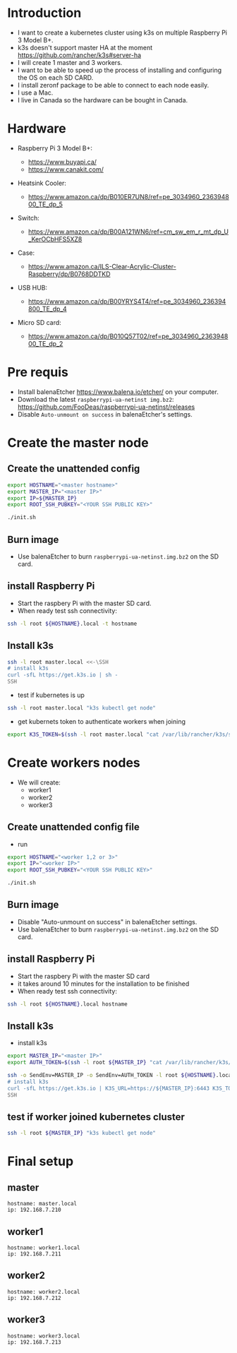 # Introduction

* I want to create a kubernetes cluster using k3s on multiple Raspberry Pi 3 Model B+.
* k3s doesn't support master HA at the moment https://github.com/rancher/k3s#server-ha
* I will create 1 master and 3 workers.
* I want to be able to speed up the process of installing and configuring the OS on each SD CARD.
* I install zeronf package to be able to connect to each node easily.
* I use a Mac.
* I live in Canada so the hardware can be bought in Canada.

# Hardware

* Raspberry Pi 3 Model B+:
    * https://www.buyapi.ca/
    * https://www.canakit.com/

* Heatsink Cooler:
    * https://www.amazon.ca/dp/B010ER7UN8/ref=pe_3034960_236394800_TE_dp_5

* Switch:
    * https://www.amazon.ca/dp/B00A121WN6/ref=cm_sw_em_r_mt_dp_U_KerOCbHFS5XZ8

* Case:
    * https://www.amazon.ca/ILS-Clear-Acrylic-Cluster-Raspberry/dp/B0768DDTKD

* USB HUB:
    * https://www.amazon.ca/dp/B00YRYS4T4/ref=pe_3034960_236394800_TE_dp_4

* Micro SD card:
    * https://www.amazon.ca/dp/B010Q57T02/ref=pe_3034960_236394800_TE_dp_2

# Pre requis

* Install balenaEtcher https://www.balena.io/etcher/ on your computer.
* Download the latest `raspberrypi-ua-netinst img.bz2`: https://github.com/FooDeas/raspberrypi-ua-netinst/releases
* Disable `Auto-unmount on success` in balenaEtcher's settings.

# Create the master node

## Create the unattended config

``` sh
export HOSTNAME="<master hostname>"
export MASTER_IP="<master IP>"
export IP=${MASTER_IP}
export ROOT_SSH_PUBKEY="<YOUR SSH PUBLIC KEY>"

./init.sh
```
## Burn image

* Use balenaEtcher to burn `raspberrypi-ua-netinst.img.bz2` on the SD card.

## install Raspberry Pi

* Start the raspbery Pi with the master SD card.
* When ready test ssh connectivity:
``` sh
ssh -l root ${HOSTNAME}.local -t hostname
```
## Install k3s

```sh
ssh -l root master.local <<-\SSH
# install k3s
curl -sfL https://get.k3s.io | sh -
SSH
```
* test if kubernetes is up
```sh
ssh -l root master.local "k3s kubectl get node"
```
* get kubernets token to authenticate workers when joining
```sh
export K3S_TOKEN=$(ssh -l root master.local "cat /var/lib/rancher/k3s/server/node-token")
```
# Create workers nodes

* We will create:
    * worker1
    * worker2
    * worker3

## Create unattended config file

* run 
``` sh
export HOSTNAME="<worker 1,2 or 3>"
export IP="<worker IP>"
export ROOT_SSH_PUBKEY="<YOUR SSH PUBLIC KEY>"

./init.sh
```

## Burn image

* Disable "Auto-unmount on success" in balenaEtcher settings.
* Use balenaEtcher to burn `raspberrypi-ua-netinst.img.bz2` on the SD card.

## install Raspberry Pi

* Start the raspbery Pi with the master SD card
* it takes around 10 minutes for the installation to be finished
* When ready test ssh connectivity:
``` sh
ssh -l root ${HOSTNAME}.local hostname
```

## Install k3s

* install k3s
```sh
export MASTER_IP="<master IP>"
export AUTH_TOKEN=$(ssh -l root ${MASTER_IP} "cat /var/lib/rancher/k3s/server/node-token")

ssh -o SendEnv=MASTER_IP -o SendEnv=AUTH_TOKEN -l root ${HOSTNAME}.local <<-\SSH
# install k3s
curl -sfL https://get.k3s.io | K3S_URL=https://${MASTER_IP}:6443 K3S_TOKEN=${AUTH_TOKEN} sh -
SSH
```

## test if worker joined kubernetes cluster

```sh
ssh -l root ${MASTER_IP} "k3s kubectl get node"
```

# Final setup

## master

    hostname: master.local
    ip: 192.168.7.210

## worker1

    hostname: worker1.local
    ip: 192.168.7.211

## worker2

    hostname: worker2.local
    ip: 192.168.7.212

## worker3

    hostname: worker3.local
    ip: 192.168.7.213
